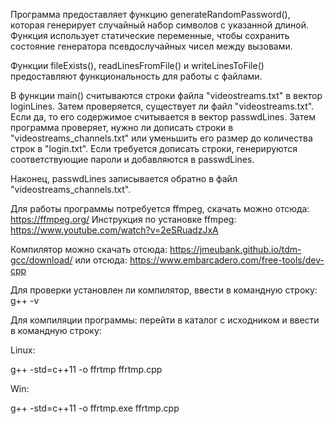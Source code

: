 Программа предоставляет функцию generateRandomPassword(), которая генерирует случайный набор символов с указанной длиной. Функция использует статические переменные, чтобы сохранить состояние генератора псевдослучайных чисел между вызовами.

Функции fileExists(), readLinesFromFile() и writeLinesToFile() предоставляют функциональность для работы с файлами.

В функции main() считываются строки файла "videostreams.txt" в вектор loginLines. Затем проверяется, существует ли файл "videostreams.txt". Если да, то его содержимое считывается в вектор passwdLines. Затем программа проверяет, нужно ли дописать строки в "videostreams_channels.txt" или уменьшить его размер до количества строк в "login.txt". Если требуется дописать строки, генерируются соответствующие пароли и добавляются в passwdLines.

Наконец, passwdLines записывается обратно в файл "videostreams_channels.txt".


Для работы программы потребуется ffmpeg, скачать можно отсюда: https://ffmpeg.org/ Инструкция по установке ffmpeg: https://www.youtube.com/watch?v=2eSRuadzJxA

Компилятор можно скачать отсюда: https://jmeubank.github.io/tdm-gcc/download/ или отсюда: https://www.embarcadero.com/free-tools/dev-cpp

Для проверки установлен ли компилятор, ввести в командную строку: g++ -v

Для компиляции программы: перейти в каталог с исходником и ввести в командную строку:

Linux:

g++ -std=c++11 -o ffrtmp ffrtmp.cpp

Win:

g++ -std=c++11 -o ffrtmp.exe ffrtmp.cpp
